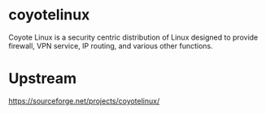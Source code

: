 # coyotelinux
Coyote Linux is a security centric distribution of Linux designed to provide firewall, VPN service, IP routing, and various other functions.

# Upstream
https://sourceforge.net/projects/coyotelinux/
